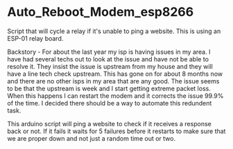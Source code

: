 # Auto_Reboot_Modem_esp8266
Script that will cycle a relay if it's unable to ping a website.
This is using an ESP-01 relay board.

Backstory - For about the last year my isp is having issues in my area.  I have had several techs out to look at the issue and have not be able to resolve it.  They insist the issue is upstream from my house and they will have a line tech check upstream.  This has gone on for about 8 months now and there are no other isps in my area that are any good.  The issue seems to be that the upstream is week and I start getting extreme packet loss.  When this happens I can restart the modem and it corrects the issue 99.9% of the time.  I decided there should be a way to automate this redundent task.

This arduino script will ping a website to check if it receives a response back or not.  If it fails it waits for 5 failures before it restarts to make sure that we are proper down and not just a random time out or two.
